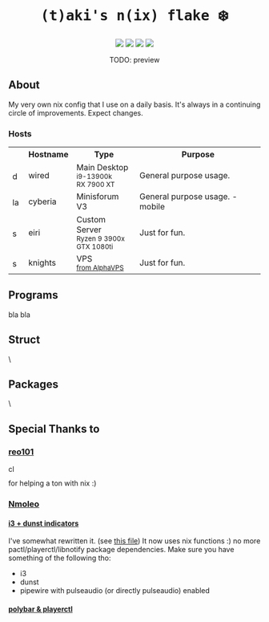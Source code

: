 <div align="center">
    <h1><samp>(t)aki's n(ix) flake </samp>❄️</h1>
    <a href="https://github.com/74k1/tix/issues"><img src="https://img.shields.io/github/issues/74k1/tix?color=fab387&labelColor=303446&style=for-the-badge"></img></a>
    <a href="https://github.com/74k1/tix/stargazers"><img src="https://img.shields.io/github/stars/74k1/tix?color=fab387&labelColor=303446&style=for-the-badge"></img></a>
    <a href="#"><img src="https://img.shields.io/github/repo-size/74k1/tix?color=fab387&labelColor=303446&style=for-the-badge"></img></a>
    <a href="LICENSE"><img src="https://img.shields.io/static/v1.svg?style=for-the-badge&label=License&message=MIT&logoColor=ca9ee6&colorA=313244&colorB=cba6f7"/></a>
    <br>
    <p>TODO: preview<p>
</div>
<div>
    <h2>About</h2>
    <p>
    My very own nix config that I use on a daily basis. It's always in a continuing circle of improvements. Expect changes.
    </p>
    <h3>Hosts</h3>
    <table>
        <tr>
            <th></th>
            <th>Hostname</th>
            <th>Type</th>
            <th>Purpose</th>
        </tr>
        <tr>
            <td><a href="hosts/nixos/wired"><img alt="desktop" src="https://user-images.githubusercontent.com/49000471/258223152-6c644f95-2fd7-4db3-b266-b387a95f150c.png" style="height: 1em"></img></a></td>
            <td>wired</td>
            <td>Main Desktop<br><sub>i9-13900k<br>RX 7900 XT</sub></td>
            <td>General purpose usage.</td>
        </tr>
        <tr>
            <td><a href="hosts/nixos/cyberia"><img alt="laptop" src="https://user-images.githubusercontent.com/49000471/258223152-6c644f95-2fd7-4db3-b266-b387a95f150c.png" style="height: 1em"></img></a></td>
            <td>cyberia</td>
            <td>Minisforum V3</td>
            <td>General purpose usage. - mobile</td>
        </tr>
        <tr>
            <td><a href="hosts/nixos/eiri"><img alt="server" src="https://user-images.githubusercontent.com/49000471/258223152-6c644f95-2fd7-4db3-b266-b387a95f150c.png" style="height: 1em"></img></a></td>
            <td>eiri</td>
            <td>Custom Server<br><sub>Ryzen 9 3900x<br>GTX 1080ti</sub></td>
            <td>Just for fun.</td>
        </tr>
        <tr>
            <td><a href="hosts/nixos/knights"><img alt="server" src="https://user-images.githubusercontent.com/49000471/258223152-6c644f95-2fd7-4db3-b266-b387a95f150c.png" style="height: 1em"></img></a></td>
            <td>knights</td>
            <td>VPS<br><sub><a href="https://alphavps.com/">from AlphaVPS</a></sub></td>
            <td>Just for fun.</td>
        </tr>
    </table>
</div>
<div>
    <h2>Programs</h2>
    <p>
    bla bla
    </p>
</div>
<div>
    <h2>Struct</h2>
    <p>
    \<insert how to do awesome struct here\>
    </p>
</div>
<div>
    <h2>Packages</h2>
    <p>
    \<packages from this repo\>
    </p>
</div>
<div>
    <h2>Special Thanks to</h2>
    <h3><a href="https://github.com/reo101">reo101</a></h3>
    <a href="#"><img alt="clueless" src="https://user-images.githubusercontent.com/49000471/258223152-6c644f95-2fd7-4db3-b266-b387a95f150c.png" style="height: 1em"></img></a>
    <p>for helping a ton with nix :)</p>
    <h3><a href="https://gitlab.com/Nmoleo">Nmoleo</a></h3>
    <h4><a href="https://gitlab.com/Nmoleo/i3-volume-brightness-indicator">i3 + dunst indicators</a></h4>
    <p>
        I've somewhat rewritten it. (see <a href="modules/home-manager/i3wm/duvolbr.nix">this file</a>)
        It now uses nix functions :) no more pactl/playerctl/libnotify package dependencies.
        Make sure you have something of the following tho:
        <ul>
            <li>i3</li>
            <li>dunst</li>
            <li>pipewire with pulseaudio (or directly pulseaudio) enabled</li>
        </ul>
    </p>
    <h4><a href="https://gitlab.com/Nmoleo/polybar_playerctl">polybar & playerctl</a></h4>
</div>
